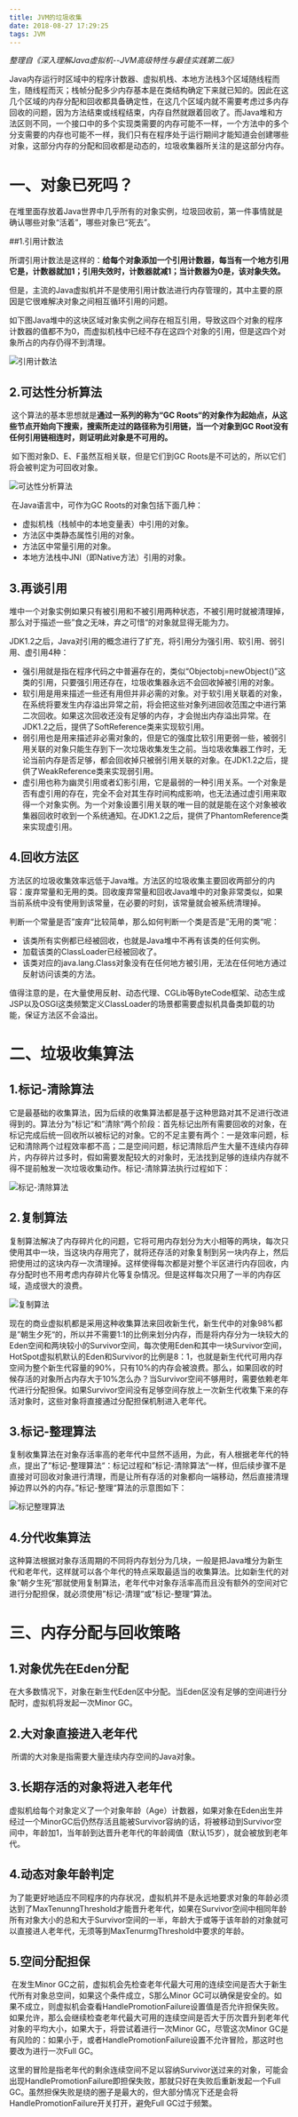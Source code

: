 ```yaml
---
title: JVM的垃圾收集
date: 2018-08-27 17:29:25
tags: JVM
---
```


*整理自《深入理解Java虚拟机--JVM高级特性与最佳实践第二版》*	

​	Java内存运行时区域中的程序计数器、虚拟机栈、本地方法栈3个区域随线程而生，随线程而灭；栈帧分配多少内存基本是在类结构确定下来就已知的。因此在这几个区域的内存分配和回收都具备确定性，在这几个区域内就不需要考虑过多内存回收的问题，因为方法结束或线程结束，内存自然就跟着回收了。而Java堆和方法区则不同，一个接口中的多个实现类需要的内存可能不一样，一个方法中的多个分支需要的内存也可能不一样，我们只有在程序处于运行期间才能知道会创建哪些对象，这部分内存的分配和回收都是动态的，垃圾收集器所关注的是这部分内存。



# 一、对象已死吗？

​	在堆里面存放着Java世界中几乎所有的对象实例，垃圾回收前，第一件事情就是确认哪些对象“活着”，哪些对象已“死去”。

<!--more-->



##1.引用计数法

​	所谓引用计数法是这样的：**给每个对象添加一个引用计数器，每当有一个地方引用它是，计数器就加1；引用失效时，计数器就减1；当计数器为0是，该对象失效。**

​	但是，主流的Java虚拟机并不是使用引用计数法进行内存管理的，其中主要的原因是它很难解决对象之间相互循环引用的问题。

​	如下图Java堆中的这块区域对象实例之间存在相互引用，导致这四个对象的程序计数器的值都不为0，而虚拟机栈中已经不存在这四个对象的引用，但是这四个对象所占的内存仍得不到清理。

![引用计数法](https://3116004636-1256103796.cos.ap-guangzhou.myqcloud.com/%E5%BC%95%E7%94%A8%E8%AE%A1%E6%95%B0%E6%B3%95.jpg)

## 2.可达性分析算法

​	这个算法的基本思想就是**通过一系列的称为“GC Roots“的对象作为起始点，从这些节点开始向下搜索，搜索所走过的路径称为引用链，当一个对象到GC Root没有任何引用链相连时，则证明此对象是不可用的。**

​	如下图对象D、E、F虽然互相关联，但是它们到GC Roots是不可达的，所以它们将会被判定为可回收对象。

![可达性分析算法](https://3116004636-1256103796.cos.ap-guangzhou.myqcloud.com/%E6%9C%AA%E5%91%BD%E5%90%8D%E6%96%87%E4%BB%B6.jpg)

​	在Java语言中，可作为GC Roots的对象包括下面几种：

- 虚拟机栈（栈帧中的本地变量表）中引用的对象。
- 方法区中类静态属性引用的对象。
- 方法区中常量引用的对象。
- 本地方法栈中JNI（即Native方法）引用的对象。

## 3.再谈引用

​	堆中一个对象实例如果只有被引用和不被引用两种状态，不被引用时就被清理掉，那么对于描述一些”食之无味，弃之可惜“的对象就显得无能为力。

​	JDK1.2之后，Java对引用的概念进行了扩充，将引用分为强引用、软引用、弱引用、虚引用4种：

- 强引用就是指在程序代码之中普遍存在的，类似“Objectobj=newObject()”这类的引用，只要强引用还存在，垃圾收集器永远不会回收掉被引用的对象。
- 软引用是用来描述一些还有用但并非必需的对象。对于软引用关联着的对象，在系统将要发生内存溢出异常之前，将会把这些对象列进回收范围之中进行第二次回收。如果这次回收还没有足够的内存，才会抛出内存溢出异常。在JDK1.2之后，提供了SoftReference类来实现软引用。
- 弱引用也是用来描述非必需对象的，但是它的强度比软引用更弱一些，被弱引用关联的对象只能生存到下一次垃圾收集发生之前。当垃圾收集器工作时，无论当前内存是否足够，都会回收掉只被弱引用关联的对象。在JDK1.2之后，提供了WeakReference类来实现弱引用。
- 虚引用也称为幽灵引用或者幻影引用，它是最弱的一种引用关系。一个对象是否有虚引用的存在，完全不会对其生存时间构成影响，也无法通过虚引用来取得一个对象实例。为一个对象设置引用关联的唯一目的就是能在这个对象被收集器回收时收到一个系统通知。在JDK1.2之后，提供了PhantomReference类来实现虚引用。

## 4.回收方法区

​	方法区的垃圾收集效率远低于Java堆。方法区的垃圾收集主要回收两部分的内容：废弃常量和无用的类。回收废弃常量和回收Java堆中的对象非常类似，如果当前系统中没有使用到该常量，在必要的时刻，该常量就会被系统清理掉。

​	判断一个常量是否”废弃“比较简单，那么如何判断一个类是否是”无用的类“呢：

- 该类所有实例都已经被回收，也就是Java堆中不再有该类的任何实例。
- 加载该类的ClassLoader已经被回收了。
- 该类对应的java.lang.Class对象没有在任何地方被引用，无法在任何地方通过反射访问该类的方法。

​      值得注意的是，在大量使用反射、动态代理、CGLib等ByteCode框架、动态生成JSP以及OSGI这类频繁定义ClassLoader的场景都需要虚拟机具备类卸载的功能，保证方法区不会溢出。

# 二、垃圾收集算法

## 1.标记-清除算法

​	它是最基础的收集算法，因为后续的收集算法都是基于这种思路对其不足进行改进得到的。算法分为”标记“和”清除“两个阶段：首先标记出所有需要回收的对象，在标记完成后统一回收所以被标记的对象。它的不足主要有两个：一是效率问题，标记和清除两个过程效率都不高；二是空间问题，标记清除后产生大量不连续内存碎片，内存碎片过多时，假如需要发配较大的对象时，无法找到足够的连续内存就不得不提前触发一次垃圾收集动作。标记-清除算法执行过程如下：

![标记-清除算法](https://3116004636-1256103796.cos.ap-guangzhou.myqcloud.com/%E6%8D%95%E8%8E%B7.JPG)

## 2.复制算法

​	复制算法解决了内存碎片化的问题，它将可用内存划分为大小相等的两块，每次只使用其中一块，当这块内存用完了，就将还存活的对象复制到另一块内存上，然后把使用过的这块内存一次清理掉。这样使得每次都是对整个半区进行内存回收，内存分配时也不用考虑内存碎片化等复杂情况。但是这样每次只用了一半的内存区域，造成很大的浪费。

![复制算法](https://3116004636-1256103796.cos.ap-guangzhou.myqcloud.com/%E5%A4%8D%E5%88%B6.JPG)

现在的商业虚拟机都是采用这种收集算法来回收新生代，新生代中的对象98%都是”朝生夕死“的，所以并不需要1:1的比例来划分内存，而是将内存分为一块较大的Eden空间和两块较小的Survivor空间，每次使用Eden和其中一块Survivor空间，HotSpot虚拟机默认的Eden和Survivor的比例是8：1，也就是新生代代可用内存空间为整个新生代容量的90%，只有10%的内存会被浪费。那么，如果回收的时候存活的对象所占内存大于10%怎么办？当Survivor空间不够用时，需要依赖老年代进行分配担保。如果Survivor空间没有足够空间存放上一次新生代收集下来的存活对象时，这些对象将直接通过分配担保机制进入老年代。

## 3.标记-整理算法

​	复制收集算法在对象存活率高的老年代中显然不适用，为此，有人根据老年代的特点，提出了”标记-整理算法“：标记过程和”标记-清除算法“一样，但后续步骤不是直接对可回收对象进行清理，而是让所有存活的对象都向一端移动，然后直接清理掉边界以外的内存。”标记-整理“算法的示意图如下：

![标记整理算法](https://3116004636-1256103796.cos.ap-guangzhou.myqcloud.com/%E6%A0%87%E8%AE%B0%E6%95%B4%E7%90%86.JPG)

## 4.分代收集算法

​	这种算法根据对象存活周期的不同将内存划分为几块，一般是把Java堆分为新生代和老年代，这样就可以各个年代的特点采取最适当的收集算法。比如新生代的对象”朝夕生死“那就使用复制算法，老年代中对象存活率高而且没有额外的空间对它进行分配担保，就必须使用”标记-清理“或”标记-整理“算法。

# 三、内存分配与回收策略

## 1.对象优先在Eden分配

​	在大多数情况下，对象在新生代Eden区中分配。当Eden区没有足够的空间进行分配时，虚拟机将发起一次Minor GC。

## 2.大对象直接进入老年代

​	所谓的大对象是指需要大量连续内存空间的Java对象。

## 3.长期存活的对象将进入老年代

​	虚拟机给每个对象定义了一个对象年龄（Age）计数器，如果对象在Eden出生并经过一个MinorGC后仍然存活且能被Survivor容纳的话，将被移动到Survivor空间中，年龄加1，当年龄到达晋升老年代的年龄阈值（默认15岁），就会被放到老年代。

## 4.动态对象年龄判定

​	为了能更好地适应不同程序的内存状况，虚拟机并不是永远地要求对象的年龄必须达到了MaxTenunngThreshold才能晋升老年代，如果在Survivor空间中相同年龄所有对象大小的总和大于Survivor空间的一半，年龄大于或等于该年龄的对象就可以直接进人老年代，无须等到MaxTenurmgThreshold中要求的年龄。

## 5.空间分配担保

​	在发生Minor GC之前，虚拟机会先检查老年代最大可用的连续空间是否大于新生代所有对象总空间，如果这个条件成立，S那么Minor GC可以确保是安全的。如果不成立，则虚拟机会查看HandlePromotionFailure设置值是否允许担保失败。如果允许，那么会继续检查老年代最大可用的连续空间是否大于历次晋升到老年代对象的平均大小，如果大于，将尝试着进行一次Minor GC，尽管这次Minor GC是有风险的：如果小于，或者HandlePromotionFailure设置不允许冒险，那这时也要改为进行一次Full GC。

​	这里的冒险是指老年代的剩余连续空间不足以容纳Survivor送过来的对象，可能会出现HandlePromotionFailure即担保失败，那就只好在失败后重新发起一个Full GC。虽然担保失败是绕的圈子是最大的，但大部分情况下还是会将HandlePromotionFailure开关打开，避免Full GC过于频繁。